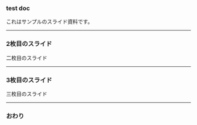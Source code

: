 ### test doc


これはサンプルのスライド資料です。


---


### 2枚目のスライド

二枚目のスライド

---


### 3枚目のスライド

三枚目のスライド

---


### おわり
